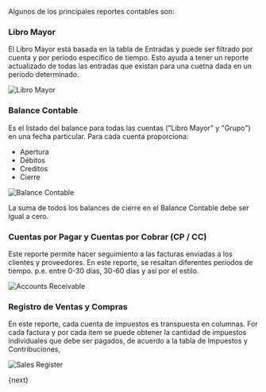 <!---
WORK IN PROGRESS
-->

Algunos de los principales reportes contables son:

### Libro Mayor

El Libro Mayor está basada en la tabla de Entradas y puede ser filtrado por
cuenta y por periodo específico de tiempo. Esto ayuda a tener un reporte
actualizado de todas las entradas que existan para una cuetna dada en un 
periodo determinado. 

<img alt="Libro Mayor" class="screenshot"
    src="{{docs_base_url}}/assets/img/accounts/general-ledger.png">

### Balance Contable

Es el listado del balance para todas las cuentas ("Libro Mayor" y "Grupo")
en una fecha particular. Para cada cuenta proporciona:

  * Apertura
  * Débitos
  * Creditos
  * Cierre

<img alt="Balance Contable" class="screenshot" src="{{docs_base_url}}/assets/img/accounts/trial-balance.png">

La suma de todos los balances de cierre en el Balance Contable debe ser igual a cero.

### Cuentas por Pagar y Cuentas por Cobrar (CP / CC)

Este reporte permite hacer seguimiento a las facturas enviadas a los clientes y proveedores. En este 
reporte, se resaltan diferentes periodos de tiempo. p.e. entre 0-30 días, 30-60 días y así por el estilo.

<img alt="Accounts Receivable" class="screenshot" src="{{docs_base_url}}/assets/img/accounts/accounts-receivable.png">

### Registro de Ventas y Compras

En este reporte, cada cuenta de impuestos es transpuesta en columnas. For cada factura y por cada item
se puede obtener la cantidad de impuestos individuales que debe ser pagados, de acuerdo a la
tabla de Impuestos y Contribuciones,

<img alt="Sales Register" class="screenshot" src="{{docs_base_url}}/assets/img/accounts/sales-register.png">

{next}
